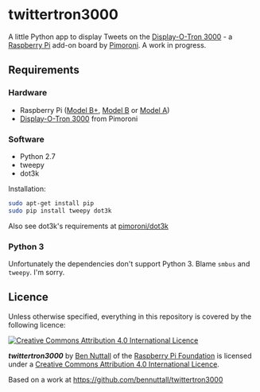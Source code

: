 # twittertron3000

A little Python app to display Tweets on the [Display-O-Tron 3000](http://shop.pimoroni.com/products/displayotron-3000) - a [Raspberry Pi](http://www.raspberrypi.org/) add-on board by [Pimoroni](http://shop.pimoroni.com/). A work in progress.

## Requirements

### Hardware

- Raspberry Pi ([Model B+](http://www.raspberrypi.org/products/model-b-plus/), [Model B](http://www.raspberrypi.org/products/model-b/) or [Model A](http://www.raspberrypi.org/products/model-a/))
- [Display-O-Tron 3000](http://shop.pimoroni.com/products/displayotron-3000) from Pimoroni

### Software

- Python 2.7
- tweepy
- dot3k

Installation:

```bash
sudo apt-get install pip
sudo pip install tweepy dot3k
```

Also see dot3k's requirements at [pimoroni/dot3k](https://github.com/pimoroni/dot3k/tree/master/python)

### Python 3

Unfortunately the dependencies don't support Python 3. Blame `smbus` and `tweepy`. I'm sorry.

## Licence

Unless otherwise specified, everything in this repository is covered by the following licence:

[![Creative Commons Attribution 4.0 International Licence](http://i.creativecommons.org/l/by-sa/4.0/88x31.png)](http://creativecommons.org/licenses/by-sa/4.0/)

***twittertron3000*** by [Ben Nuttall](https://github.com/bennuttall) of the [Raspberry Pi Foundation](http://www.raspberrypi.org) is licensed under a [Creative Commons Attribution 4.0 International Licence](http://creativecommons.org/licenses/by-sa/4.0/).

Based on a work at https://github.com/bennuttall/twittertron3000
